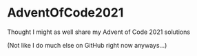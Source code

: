# AdventOfCode2021
 
Thought I might as well share my Advent of Code 2021 solutions

(Not like I do much else on GitHub right now anyways...)
